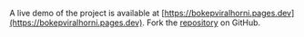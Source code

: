 A live demo of the project is available at [https://bokepviralhorni.pages.dev](https://bokepviralhorni.pages.dev).
Fork the [repository](https://github.com/nangtoferia) on GitHub.